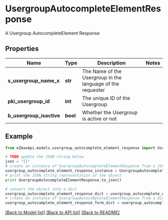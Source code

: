 # UsergroupAutocompleteElementResponse

A Usergroup AutocompleteElement Response

## Properties

Name | Type | Description | Notes
------------ | ------------- | ------------- | -------------
**s_usergroup_name_x** | **str** | The Name of the Usergroup in the language of the requester | 
**pki_usergroup_id** | **int** | The unique ID of the Usergroup | 
**b_usergroup_isactive** | **bool** | Whether the Usergroup is active or not | 

## Example

```python
from eZmaxApi.models.usergroup_autocomplete_element_response import UsergroupAutocompleteElementResponse

# TODO update the JSON string below
json = "{}"
# create an instance of UsergroupAutocompleteElementResponse from a JSON string
usergroup_autocomplete_element_response_instance = UsergroupAutocompleteElementResponse.from_json(json)
# print the JSON string representation of the object
print UsergroupAutocompleteElementResponse.to_json()

# convert the object into a dict
usergroup_autocomplete_element_response_dict = usergroup_autocomplete_element_response_instance.to_dict()
# create an instance of UsergroupAutocompleteElementResponse from a dict
usergroup_autocomplete_element_response_form_dict = usergroup_autocomplete_element_response.from_dict(usergroup_autocomplete_element_response_dict)
```
[[Back to Model list]](../README.md#documentation-for-models) [[Back to API list]](../README.md#documentation-for-api-endpoints) [[Back to README]](../README.md)


